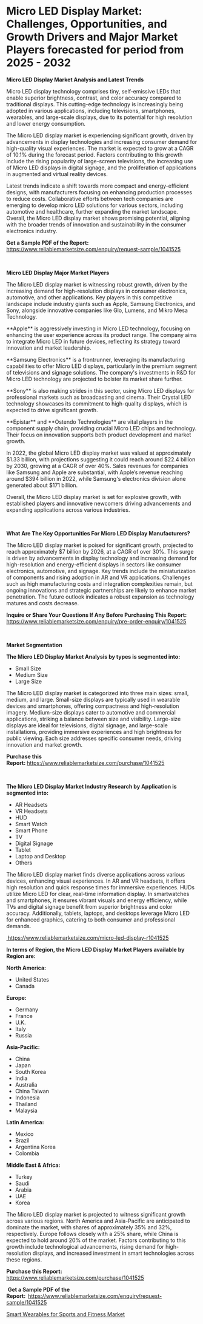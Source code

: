 <p><h1>Micro LED Display Market: Challenges, Opportunities, and Growth Drivers and Major Market Players forecasted for period from 2025 - 2032</h1></p><p><strong>Micro LED Display Market Analysis and Latest Trends</strong></p>
<p><p>Micro LED display technology comprises tiny, self-emissive LEDs that enable superior brightness, contrast, and color accuracy compared to traditional displays. This cutting-edge technology is increasingly being adopted in various applications, including televisions, smartphones, wearables, and large-scale displays, due to its potential for high resolution and lower energy consumption.</p><p>The Micro LED display market is experiencing significant growth, driven by advancements in display technologies and increasing consumer demand for high-quality visual experiences. The market is expected to grow at a CAGR of 10.1% during the forecast period. Factors contributing to this growth include the rising popularity of large-screen televisions, the increasing use of Micro LED displays in digital signage, and the proliferation of applications in augmented and virtual reality devices.</p><p>Latest trends indicate a shift towards more compact and energy-efficient designs, with manufacturers focusing on enhancing production processes to reduce costs. Collaborative efforts between tech companies are emerging to develop micro LED solutions for various sectors, including automotive and healthcare, further expanding the market landscape. Overall, the Micro LED display market shows promising potential, aligning with the broader trends of innovation and sustainability in the consumer electronics industry.</p></p>
<p><strong>Get a Sample PDF of the Report:&nbsp;</strong> <a href="https://www.reliablemarketsize.com/enquiry/request-sample/1041525?utm_campaign=2445&utm_medium=2&utm_source=Github&utm_content=ia&utm_term=06042025&utm_id=micro-led-display">https://www.reliablemarketsize.com/enquiry/request-sample/1041525</a></p>
<p>&nbsp;</p>
<p><strong>Micro LED Display Major Market Players</strong></p>
<p><p>The Micro LED display market is witnessing robust growth, driven by the increasing demand for high-resolution displays in consumer electronics, automotive, and other applications. Key players in this competitive landscape include industry giants such as Apple, Samsung Electronics, and Sony, alongside innovative companies like Glo, Lumens, and Mikro Mesa Technology.</p><p>**Apple** is aggressively investing in Micro LED technology, focusing on enhancing the user experience across its product range. The company aims to integrate Micro LED in future devices, reflecting its strategy toward innovation and market leadership.</p><p>**Samsung Electronics** is a frontrunner, leveraging its manufacturing capabilities to offer Micro LED displays, particularly in the premium segment of televisions and signage solutions. The company's investments in R&D for Micro LED technology are projected to bolster its market share further.</p><p>**Sony** is also making strides in this sector, using Micro LED displays for professional markets such as broadcasting and cinema. Their Crystal LED technology showcases its commitment to high-quality displays, which is expected to drive significant growth.</p><p>**Epistar** and **Ostendo Technologies** are vital players in the component supply chain, providing crucial Micro LED chips and technology. Their focus on innovation supports both product development and market growth.</p><p>In 2022, the global Micro LED display market was valued at approximately $1.33 billion, with projections suggesting it could reach around $22.4 billion by 2030, growing at a CAGR of over 40%. Sales revenues for companies like Samsung and Apple are substantial, with Apple’s revenue reaching around $394 billion in 2022, while Samsung's electronics division alone generated about $171 billion.</p><p>Overall, the Micro LED display market is set for explosive growth, with established players and innovative newcomers driving advancements and expanding applications across various industries.</p></p>
<p>&nbsp;</p>
<p><strong>What Are The Key Opportunities For Micro LED Display Manufacturers?</strong></p>
<p><p>The Micro LED display market is poised for significant growth, projected to reach approximately $7 billion by 2026, at a CAGR of over 30%. This surge is driven by advancements in display technology and increasing demand for high-resolution and energy-efficient displays in sectors like consumer electronics, automotive, and signage. Key trends include the miniaturization of components and rising adoption in AR and VR applications. Challenges such as high manufacturing costs and integration complexities remain, but ongoing innovations and strategic partnerships are likely to enhance market penetration. The future outlook indicates a robust expansion as technology matures and costs decrease.</p></p>
<p><strong>Inquire or Share Your Questions If Any Before Purchasing This Report:</strong> <a href="https://www.reliablemarketsize.com/enquiry/pre-order-enquiry/1041525?utm_campaign=2445&utm_medium=2&utm_source=Github&utm_content=ia&utm_term=06042025&utm_id=micro-led-display">https://www.reliablemarketsize.com/enquiry/pre-order-enquiry/1041525</a></p>
<p>&nbsp;</p>
<p><strong>Market Segmentation</strong></p>
<p><strong>The Micro LED Display Market Analysis by types is segmented into:</strong></p>
<p><ul><li>Small Size</li><li>Medium Size</li><li>Large Size</li></ul></p>
<p><p>The Micro LED display market is categorized into three main sizes: small, medium, and large. Small-size displays are typically used in wearable devices and smartphones, offering compactness and high-resolution imagery. Medium-size displays cater to automotive and commercial applications, striking a balance between size and visibility. Large-size displays are ideal for televisions, digital signage, and large-scale installations, providing immersive experiences and high brightness for public viewing. Each size addresses specific consumer needs, driving innovation and market growth.</p></p>
<p><strong>Purchase this Report:&nbsp;</strong><a href="https://www.reliablemarketsize.com/purchase/1041525?utm_campaign=2445&utm_medium=2&utm_source=Github&utm_content=ia&utm_term=06042025&utm_id=micro-led-display">https://www.reliablemarketsize.com/purchase/1041525</a></p>
<p>&nbsp;</p>
<p><strong>The Micro LED Display Market Industry Research by Application is segmented into:</strong></p>
<p><ul><li>AR Headsets</li><li>VR Headsets</li><li>HUD</li><li>Smart Watch</li><li>Smart Phone</li><li>TV</li><li>Digital Signage</li><li>Tablet</li><li>Laptop and Desktop</li><li>Others</li></ul></p>
<p><p>The Micro LED display market finds diverse applications across various devices, enhancing visual experiences. In AR and VR headsets, it offers high resolution and quick response times for immersive experiences. HUDs utilize Micro LED for clear, real-time information display. In smartwatches and smartphones, it ensures vibrant visuals and energy efficiency, while TVs and digital signage benefit from superior brightness and color accuracy. Additionally, tablets, laptops, and desktops leverage Micro LED for enhanced graphics, catering to both consumer and professional demands.</p></p>
<p><a href="https://www.reliablemarketsize.com/micro-led-display-r1041525?utm_campaign=2445&utm_medium=2&utm_source=Github&utm_content=ia&utm_term=06042025&utm_id=micro-led-display">&nbsp;https://www.reliablemarketsize.com/micro-led-display-r1041525</a></p>
<p><strong>In terms of Region, the Micro LED Display Market Players available by Region are:</strong></p>
<p>
    <p> <strong> North America: </strong>
        <ul>
            <li>United States</li>
            <li>Canada</li>
        </ul>
        </p> 
    <p> <strong> Europe: </strong>
        <ul>
            <li>Germany</li>
            <li>France</li>
            <li>U.K.</li>
            <li>Italy</li>
            <li>Russia</li>
        </ul>
        </p> 
    <p> <strong> Asia-Pacific: </strong>
        <ul>
            <li>China</li>
            <li>Japan</li>
            <li>South Korea</li>
            <li>India</li>
            <li>Australia</li>
            <li>China Taiwan</li>
            <li>Indonesia</li>
            <li>Thailand</li>
            <li>Malaysia</li>
        </ul>
        </p> 
    <p> <strong> Latin America: </strong>
        <ul>
            <li>Mexico</li>
            <li>Brazil</li>
            <li>Argentina Korea</li>
            <li>Colombia</li>
        </ul>
        </p> 
    <p> <strong> Middle East & Africa: </strong>
        <ul>
            <li>Turkey</li>
            <li>Saudi</li>
            <li>Arabia</li>
            <li>UAE</li>
            <li>Korea</li>
        </ul>
    </p>
    </p>
<p><p>The Micro LED display market is projected to witness significant growth across various regions. North America and Asia-Pacific are anticipated to dominate the market, with shares of approximately 35% and 32%, respectively. Europe follows closely with a 25% share, while China is expected to hold around 20% of the market. Factors contributing to this growth include technological advancements, rising demand for high-resolution displays, and increased investment in smart technologies across these regions.</p></p>
<p><strong>Purchase this Report: </strong><a href="https://www.reliablemarketsize.com/purchase/1041525?utm_campaign=2445&utm_medium=2&utm_source=Github&utm_content=ia&utm_term=06042025&utm_id=micro-led-display">https://www.reliablemarketsize.com/purchase/1041525</a></p>
<p>&nbsp;<strong>Get a Sample PDF of the Report:&nbsp;&nbsp;</strong><a href="https://www.reliablemarketsize.com/enquiry/request-sample/1041525?utm_campaign=2445&utm_medium=2&utm_source=Github&utm_content=ia&utm_term=06042025&utm_id=micro-led-display">https://www.reliablemarketsize.com/enquiry/request-sample/1041525</a></p>
<p><strong></strong></p>
<p><p><a href="https://github.com/leopardmicheal7019/Market-Research-Report-List-1/blob/main/smart-wearables-for-sports-and-fitness-market.md?utm_campaign=2445&utm_medium=2&utm_source=Github&utm_content=ia&utm_term=06042025&utm_id=micro-led-display">Smart Wearables for Sports and Fitness Market</a></p></p>